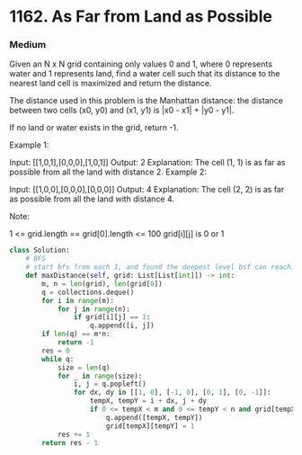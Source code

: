 # 1162. As Far from Land as Possible
### Medium
Given an N x N grid containing only values 0 and 1, where 0 represents water and 1 represents land, find a water cell such that its distance to the nearest land cell is maximized and return the distance.

The distance used in this problem is the Manhattan distance: the distance between two cells (x0, y0) and (x1, y1) is |x0 - x1| + |y0 - y1|.

If no land or water exists in the grid, return -1.

 

Example 1:



Input: [[1,0,1],[0,0,0],[1,0,1]]
Output: 2
Explanation: 
The cell (1, 1) is as far as possible from all the land with distance 2.
Example 2:



Input: [[1,0,0],[0,0,0],[0,0,0]]
Output: 4
Explanation: 
The cell (2, 2) is as far as possible from all the land with distance 4.
 

Note:

1 <= grid.length == grid[0].length <= 100
grid[i][j] is 0 or 1

```python
class Solution:
    # BFS
    # start bfs from each 1, and found the deepest level bsf can reach.
    def maxDistance(self, grid: List[List[int]]) -> int:
        m, n = len(grid), len(grid[0])
        q = collections.deque()
        for i in range(m):
            for j in range(n):
                if grid[i][j] == 1:
                    q.append([i, j])
        if len(q) == m*n:
            return -1
        res = 0
        while q:
            size = len(q)
            for _ in range(size):
                i, j = q.popleft()
                for dx, dy in [[1, 0], [-1, 0], [0, 1], [0, -1]]:
                    tempX, tempY = i + dx, j + dy
                    if 0 <= tempX < m and 0 <= tempY < n and grid[tempX][tempY] == 0:
                        q.append([tempX, tempY])
                        grid[tempX][tempY] = 1
            res += 1
        return res - 1

```